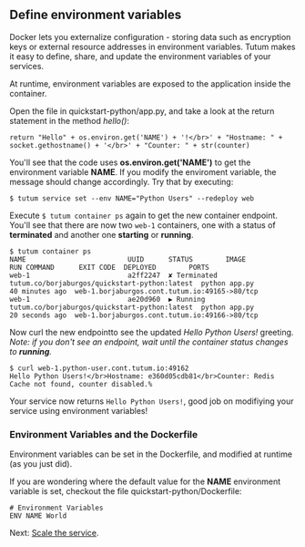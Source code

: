 ## Define environment variables

Docker lets you externalize configuration - storing data such as encryption keys or external resource addresses in environment variables. Tutum makes it easy to define, share, and update the environment variables of your services.

At runtime, environment variables are exposed to the application inside the container.

Open the file in quickstart-python/app.py, and take a look at the return statement in the method *hello()*:

```
return "Hello" + os.environ.get('NAME') + '!</br>' + "Hostname: " + socket.gethostname() + '</br>' + "Counter: " + str(counter)
```

You'll see that the code uses **os.environ.get('NAME')** to get the environment variable **NAME**. If you modify the enviroment variable, the message should change accordingly. Try that by executing:

```
$ tutum service set --env NAME="Python Users" --redeploy web
```

Execute `$ tutum container ps` again to get the new container endpoint. You'll see that there are now two `web-1` containers, one with a status of **terminated** and another one **starting** or **running**.

```
$ tutum container ps
NAME                         UUID      STATUS        IMAGE                                          RUN COMMAND      EXIT CODE  DEPLOYED        PORTS
web-1                        a2ff2247  ✘ Terminated  tutum.co/borjaburgos/quickstart-python:latest  python app.py               40 minutes ago  web-1.borjaburgos.cont.tutum.io:49165->80/tcp
web-1                        ae20d960  ▶ Running     tutum.co/borjaburgos/quickstart-python:latest  python app.py               20 seconds ago  web-1.borjaburgos.cont.tutum.io:49166->80/tcp
```
Now curl the new endpointto see the updated *Hello Python Users!* greeting. *Note: if you don't see an endpoint, wait until the container status changes to **running**.*

```
$ curl web-1.python-user.cont.tutum.io:49162
Hello Python Users!</br>Hostname: e360d05cdb81</br>Counter: Redis Cache not found, counter disabled.%
```

Your service now returns `Hello Python Users!`, good job on modifiying your service using environment variables!

### Environment Variables and the Dockerfile

Environment variables can be set in the Dockerfile, and modified at runtime (as you just did). 

If you are wondering where the default value for the **NAME** environment variable is set, checkout the file quickstart-python/Dockerfile:

```
# Environment Variables
ENV NAME World
```

Next: [Scale the service](https://tutum.freshdesk.com/support/solutions/articles/5000539706).